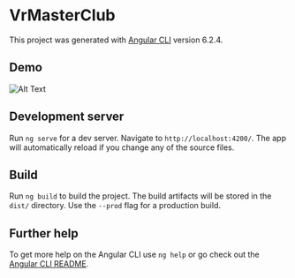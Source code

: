 # VrMasterClub

This project was generated with [Angular CLI](https://github.com/angular/angular-cli) version 6.2.4.

## Demo
![Alt Text](http://g.recordit.co/EPi7M2fzDE.gif)

## Development server

Run `ng serve` for a dev server. Navigate to `http://localhost:4200/`. The app will automatically reload if you change any of the source files.

## Build

Run `ng build` to build the project. The build artifacts will be stored in the `dist/` directory. Use the `--prod` flag for a production build.

## Further help

To get more help on the Angular CLI use `ng help` or go check out the [Angular CLI README](https://github.com/angular/angular-cli/blob/master/README.md).
